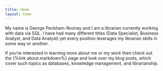 ```yaml
---
title: Home
layout: home
---
```


My name is George Peckham-Rooney and I am a librarian currently working with data via SQL. I have had many different titles (Data Specialist, Business Analyst, and Data Analyst) yet every position leverages my librarian skills in some way or another. 

If you’re interested in learning more about me or my work then check out the {%link about.markdown%} page and look over my blog posts, which cover such topics as databases, knowledge management, and librarianship.


